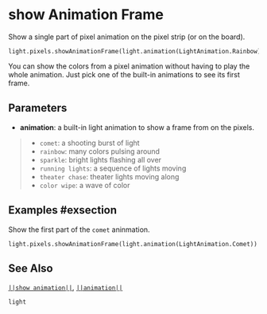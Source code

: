 # show Animation Frame

Show a single part of pixel animation on the pixel strip (or on the board).

```sig
light.pixels.showAnimationFrame(light.animation(LightAnimation.Rainbow))
```
You can show the colors from a pixel animation without having to play the whole animation. Just pick
one of the built-in animations to see its first frame.

## Parameters

* **animation**: a built-in light animation to show a frame from on the pixels.
> * ``comet``: a shooting burst of light
> * ``rainbow``: many colors pulsing around
> * ``sparkle``: bright lights flashing all over
> * ``running lights``: a sequence of lights moving
> * ``theater chase``: theater lights moving along
> * ``color wipe``: a wave of color

## Examples #exsection

Show the first part of the ``comet`` aninmation.

```blocks
light.pixels.showAnimationFrame(light.animation(LightAnimation.Comet))
```
## See Also

[``||show animation||``](/reference/light/show-animations),
[``||animation||``](/reference/light/animation)

```package
light
```
